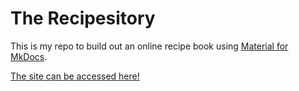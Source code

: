 # The Recipesitory
This is my repo to build out an online recipe book using [Material for MkDocs](https://squidfunk.github.io/mkdocs-material/).

[The site can be accessed here!](https://food.raymeredith.com/)
